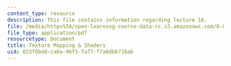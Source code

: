 ```yaml
---
content_type: resource
description: This file contains information regarding lecture 16.
file: /media/https%3A/open-learning-course-data-rc.s3.amazonaws.com/6-837-computer-graphics-fall-2012/023f0bddca0a9bf5fa77f7a0db6718ab_MIT6_837F12_Lec16.pdf
file_type: application/pdf
resourcetype: Document
title: Texture Mapping & Shaders
uid: 023f0bdd-ca0a-9bf5-fa77-f7a0db6718ab
---
```


